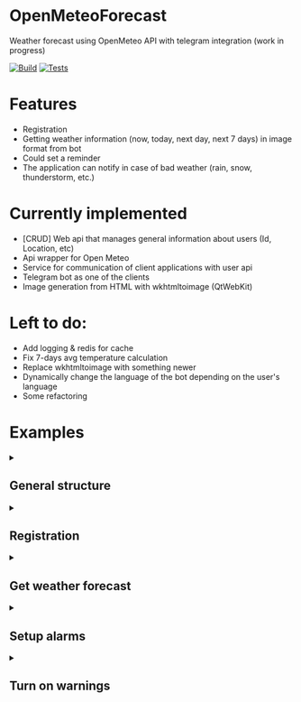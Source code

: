 # OpenMeteoForecast
Weather forecast using OpenMeteo API with telegram integration (work in progress)

[![Build](https://github.com/sh1ngekyo/OpenMeteoForecast/actions/workflows/build.yml/badge.svg)](https://github.com/sh1ngekyo/OpenMeteoForecast/actions/workflows/build.yml)
[![Tests](https://github.com/sh1ngekyo/OpenMeteoForecast/actions/workflows/tests.yml/badge.svg)](https://github.com/sh1ngekyo/OpenMeteoForecast/actions/workflows/tests.yml)

# Features
* Registration
* Getting weather information (now, today, next day, next 7 days) in image format from bot
* Could set a reminder
* The application can notify in case of bad weather (rain, snow, thunderstorm, etc.)

# Currently implemented
* [CRUD] Web api that manages general information about users (Id, Location, etc)
* Api wrapper for Open Meteo
* Service for communication of client applications with user api
* Telegram bot as one of the clients
* Image generation from HTML with wkhtmltoimage (QtWebKit)

# Left to do:
* Add logging & redis for cache
* Fix 7-days avg temperature calculation
* Replace wkhtmltoimage with something newer
* Dynamically change the language of the bot depending on the user's language
* Some refactoring 

# Examples

<details> 
  <summary><h2>General structure</h2></summary>
  <img src="https://github.com/sh1ngekyo/OpenMeteoForecast/blob/master/Docs/diagram.png">
</details>

<details> 
  <summary><h2>Registration</h2></summary>
  <img src="https://github.com/sh1ngekyo/OpenMeteoForecast/blob/master/Docs/register.gif" width=25% height=25%>
</details>

<details>  
  <summary><h2>Get weather forecast</h2></summary>
  <img src="https://github.com/sh1ngekyo/OpenMeteoForecast/blob/master/Docs/forecast.gif" width=25% height=25%>
</details>

<details>  
  <summary><h2>Setup alarms</h2></summary>
  <img src="https://github.com/sh1ngekyo/OpenMeteoForecast/blob/master/Docs/alarms.gif" width=25% height=25%>
</details>

<details>  
  <summary><h2>Turn on warnings</h2></summary>
  <img src="https://github.com/sh1ngekyo/OpenMeteoForecast/blob/master/Docs/warnings.gif" width=25% height=25%>
</details>
